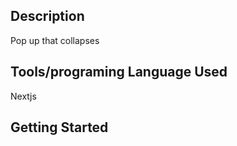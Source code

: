 ## Description
Pop up that collapses 
## Tools/programing Language Used
Nextjs 
## Getting Started

